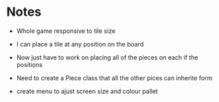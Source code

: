 # Notes
- Whole game responsive to tile size
- I can place a tile at any position on the board
- Now just have to work on placing all of the pieces on each if the positions
- Need to create a Piece class that all the other pices can inherite form

- create menu to ajust screen size and colour pallet